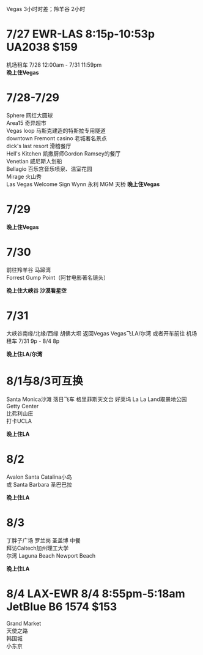 Vegas 3小时时差；羚羊谷 2小时

# 7/27 EWR-LAS 8:15p-10:53p UA2038 $159
机场租车 7/28 12:00am - 7/31 11:59pm   
**晚上住Vegas**

# 7/28-7/29 
Sphere 网红大圆球   
Area15 奇异超市   
Vegas loop 马斯克建造的特斯拉专用隧道   
downtown Fremont casino 老城著名景点  
dick's last resort 滑稽餐厅  
Hell's Kitchen 凯撒厨师Gordon Ramsey的餐厅  
Venetian 威尼斯人划船  
Bellagio 百乐宫音乐喷泉、温室花园   
Mirage 火山秀  
Las Vegas Welcome Sign
Wynn 永利 MGM 天桥
**晚上住Vegas**

# 7/29
**晚上住Vegas**

# 7/30
前往羚羊谷 马蹄湾  
Forrest Gump Point（阿甘电影著名镜头）

**晚上住大峡谷 沙漠看星空**

# 7/31 
大峡谷南缘/北缘/西缘 
胡佛大坝 返回Vegas
Vegas飞LA/尔湾 或者开车前往
机场租车 7/31 9p - 8/4 8p  

**晚上住LA/尔湾**

# 8/1与8/3可互换 
Santa Monica沙滩 落日飞车
格里菲斯天文台 好莱坞 
La La Land取景地公园
Getty Center  
比弗利山庄  
打卡UCLA   

**晚上住LA**

# 8/2 
Avalon  Santa Catalina小岛   
或
Santa Barbara 圣巴巴拉  

**晚上住LA**

# 8/3
丁胖子广场 罗兰岗 圣盖博 中餐   
拜访Caltech加州理工大学  
尔湾 
Laguna Beach
Newport Beach

**晚上住LA**

# 8/4 LAX-EWR 8/4 8:55pm-5:18am JetBlue B6 1574  $153
Grand Market   
天使之路   
韩国城   
小东京   
